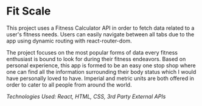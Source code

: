 # Fit Scale

This project uses a Fitness Calculator API in order to fetch data related to a user's fitness needs. Users can easily navigate between all tabs due to the app using dynamic routing with react-router-dom.

The project focuses on the most popular forms of data every fitness enthusiast is bound to look for during their fitness endeavors.
Based on personal experience, this app is formed to be an easy one stop shop where one can find all the information surrounding their body status which I would have personally loved to have. Imperial and metric units are both offered in order to cater to all people from around the world. 

_Technologies Used: React, HTML, CSS, 3rd Party External APIs_

